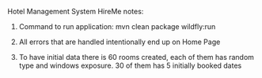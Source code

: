 Hotel Management System HireMe notes:

1. Command to run application:
    mvn clean package wildfly:run

2. All errors that are handled intentionally end up on Home Page

3. To have initial data there is 60 rooms created, each of them has random type and windows exposure. 30 of them has 5 initially booked dates
